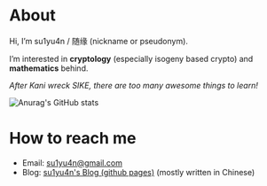 # About
Hi, I’m su1yu4n / 随缘 (nickname or pseudonym).

I’m interested in **cryptology** (especially isogeny based crypto) and **mathematics** behind.

*After Kani wreck SIKE, there are too many awesome things to learn!*

<!--- I'm also learning Rust programming language. --->

<!--- - 💞️ I’m looking to collaborate on ... --->

![Anurag's GitHub stats](https://github-readme-stats.vercel.app/api?username=su1yu4n&count_private=true&theme=cobalt&show_icons=true)

# How to reach me 
- Email: su1yu4n@gmail.com
- Blog: [su1yu4n's Blog (github pages)](https://su1yu4n.github.io) (mostly written in Chinese)

<!--- 

# Programming Languages Skills
- C
- python / sagemath

# Math and Crypto Skills
- I'm familiar with:
  - Basic calculus
  - Basic linear algebra
  - **Elementary number theory**
  - **Basic abstract algebra**
  - **Some everyday Cryptography schemes**, including some well-known cryptanalysis on these schemes

- I've learned something about (familiarty from high to low): 
  - some knowledge of Elliptic curves (in) cryptography, also some isogeny based crypto
  - Compact Riemann Surfaces
  - Homomorphic Encryption (Pallier-DJN, TFHE, ...)


- I'm learning or studying:
  - **isogeny based cryptography (especially optimization of CSIDH)** 
  - Rust programming language


- I've planned to learn:
  - SQISign
  - more math and computation related to isogeny based crypto, e.g.
    - improved attacks on SIDH (since Castryck-Decru attack)
    - some usage of pairing
    - new algorithm: Clapotti

  --->
  
 <!---
  *By the way, I've uploaded [my mini course on algebra and number theory for cryptography](https://www.bilibili.com/video/BV16F411377F) to bilibili (present in Chinese). I've uploaded a series of Elliptic Curves also.(but there are some flaws and important things not covered or pointed out in this series)*
--->

<!---
su1yu4n/su1yu4n is a ✨ special ✨ repository because its `README.md` (this file) appears on your GitHub profile.
You can click the Preview link to take a look at your changes.
--->
